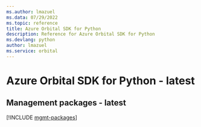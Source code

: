 ```yaml
---
ms.author: lmazuel
ms.data: 07/29/2022
ms.topic: reference
title: Azure Orbital SDK for Python
description: Reference for Azure Orbital SDK for Python
ms.devlang: python
author: lmazuel
ms.service: orbital
---
```

# Azure Orbital SDK for Python - latest

## Management packages - latest
[!INCLUDE [mgmt-packages](orbital-mgmt-index.md)]